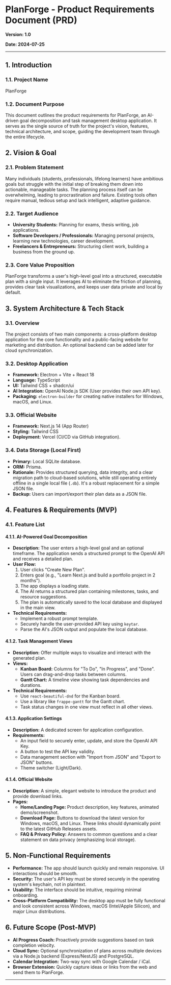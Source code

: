# PlanForge - Product Requirements Document (PRD)

**Version: 1.0**

**Date: 2024-07-25**

---

## 1. Introduction

### 1.1. Project Name

PlanForge

### 1.2. Document Purpose

This document outlines the product requirements for PlanForge, an AI-driven goal decomposition and task management desktop application. It serves as the single source of truth for the project's vision, features, technical architecture, and scope, guiding the development team through the entire lifecycle.

## 2. Vision & Goal

### 2.1. Problem Statement

Many individuals (students, professionals, lifelong learners) have ambitious goals but struggle with the initial step of breaking them down into actionable, manageable tasks. The planning process itself can be overwhelming, leading to procrastination and failure. Existing tools often require manual, tedious setup and lack intelligent, adaptive guidance.

### 2.2. Target Audience

- **University Students:** Planning for exams, thesis writing, job applications.
- **Software Developers / Professionals:** Managing personal projects, learning new technologies, career development.
- **Freelancers & Entrepreneurs:** Structuring client work, building a business from the ground up.

### 2.3. Core Value Proposition

PlanForge transforms a user's high-level goal into a structured, executable plan with a single input. It leverages AI to eliminate the friction of planning, provides clear task visualizations, and keeps user data private and local by default.

## 3. System Architecture & Tech Stack

### 3.1. Overview

The project consists of two main components: a cross-platform desktop application for the core functionality and a public-facing website for marketing and distribution. An optional backend can be added later for cloud synchronization.

### 3.2. Desktop Application

- **Framework:** Electron + Vite + React 18
- **Language:** TypeScript
- **UI:** Tailwind CSS + shadcn/ui
- **AI Integration:** OpenAI Node.js SDK (User provides their own API key).
- **Packaging:** `electron-builder` for creating native installers for Windows, macOS, and Linux.

### 3.3. Official Website

- **Framework:** Next.js 14 (App Router)
- **Styling:** Tailwind CSS
- **Deployment:** Vercel (CI/CD via GitHub integration).

### 3.4. Data Storage (Local First)

- **Primary:** Local SQLite database.
- **ORM:** Prisma.
- **Rationale:** Provides structured querying, data integrity, and a clear migration path to cloud-based solutions, while still operating entirely offline in a single local file (`.db`). It's a robust replacement for a simple JSON file.
- **Backup:** Users can import/export their plan data as a JSON file.

## 4. Features & Requirements (MVP)

### 4.1. Feature List

#### 4.1.1. AI-Powered Goal Decomposition

- **Description:** The user enters a high-level goal and an optional timeframe. The application sends a structured prompt to the OpenAI API and receives a detailed plan.
- **User Flow:**
  1. User clicks "Create New Plan".
  2. Enters goal (e.g., "Learn Next.js and build a portfolio project in 2 months").
  3. The app displays a loading state.
  4. The AI returns a structured plan containing milestones, tasks, and resource suggestions.
  5. The plan is automatically saved to the local database and displayed in the main view.
- **Technical Requirements:**
  - Implement a robust prompt template.
  - Securely handle the user-provided API key using `keytar`.
  - Parse the AI's JSON output and populate the local database.

#### 4.1.2. Task Management Views

- **Description:** Offer multiple ways to visualize and interact with the generated plan.
- **Views:**
  - **Kanban Board:** Columns for "To Do", "In Progress", and "Done". Users can drag-and-drop tasks between columns.
  - **Gantt Chart:** A timeline view showing task dependencies and durations.
- **Technical Requirements:**
  - Use `react-beautiful-dnd` for the Kanban board.
  - Use a library like `frappe-gantt` for the Gantt chart.
  - Task status changes in one view must reflect in all other views.

#### 4.1.3. Application Settings

- **Description:** A dedicated screen for application configuration.
- **Requirements:**
  - An input field to securely enter, update, and store the OpenAI API Key.
  - A button to test the API key validity.
  - Data management section with "Import from JSON" and "Export to JSON" buttons.
  - Theme switcher (Light/Dark).

#### 4.1.4. Official Website

- **Description:** A simple, elegant website to introduce the product and provide download links.
- **Pages:**
  - **Home/Landing Page:** Product description, key features, animated demo/screenshot.
  - **Download Page:** Buttons to download the latest version for Windows, macOS, and Linux. These links should dynamically point to the latest GitHub Releases assets.
  - **FAQ & Privacy Policy:** Answers to common questions and a clear statement on data privacy (emphasizing local storage).

## 5. Non-Functional Requirements

- **Performance:** The app should launch quickly and remain responsive. UI interactions should be smooth.
- **Security:** The user's API key must be stored securely in the operating system's keychain, not in plaintext.
- **Usability:** The interface should be intuitive, requiring minimal onboarding.
- **Cross-Platform Compatibility:** The desktop app must be fully functional and look consistent across Windows, macOS (Intel/Apple Silicon), and major Linux distributions.

## 6. Future Scope (Post-MVP)

- **AI Progress Coach:** Proactively provide suggestions based on task completion velocity.
- **Cloud Sync:** Optional synchronization of plans across multiple devices via a Node.js backend (Express/NestJS) and PostgreSQL.
- **Calendar Integration:** Two-way sync with Google Calendar / iCal.
- **Browser Extension:** Quickly capture ideas or links from the web and send them to PlanForge.

---
